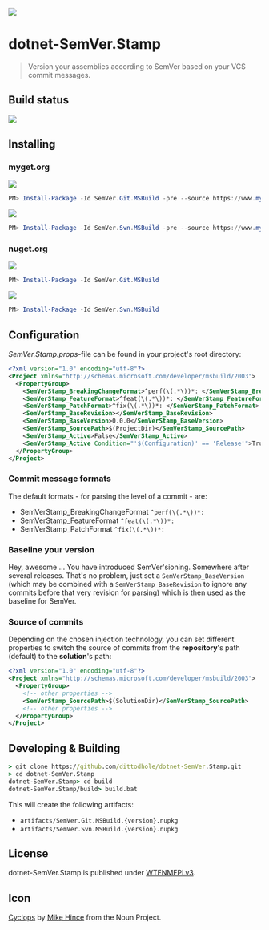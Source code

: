 ![](assets/noun_60203_cc.png)

# dotnet-SemVer.Stamp
> Version your assemblies according to SemVer based on your VCS commit messages.

## Build status

[![](https://img.shields.io/appveyor/ci/dittodhole/dotnet-semver-stamp.svg)](https://ci.appveyor.com/project/dittodhole/dotnet-semver-stamp)

## Installing

### myget.org

[![](https://img.shields.io/myget/dittodhole/vpre/SemVer.Git.MSBuild.svg)](https://www.myget.org/feed/dittodhole/package/nuget/SemVer.Git.MSBuild)

```powershell
PM> Install-Package -Id SemVer.Git.MSBuild -pre --source https://www.myget.org/F/dittodhole/api/v2
```

[![](https://img.shields.io/myget/dittodhole/vpre/SemVer.Svn.MSBuild.svg)](https://www.myget.org/feed/dittodhole/package/nuget/SemVer.Svn.MSBuild)

```powershell
PM> Install-Package -Id SemVer.Svn.MSBuild -pre --source https://www.myget.org/F/dittodhole/api/v2
```

### nuget.org

[![](https://img.shields.io/nuget/v/SemVer.Git.MSBuild.svg)](https://www.nuget.org/packages/SemVer.Git.MSBuild)

```powershell
PM> Install-Package -Id SemVer.Git.MSBuild
```

[![](https://img.shields.io/nuget/v/SemVer.Svn.MSBuild.svg)](https://www.nuget.org/packages/SemVer.Svn.MSBuild)

```powershell
PM> Install-Package -Id SemVer.Svn.MSBuild
```

## Configuration

*SemVer.Stamp.props*-file can be found in your project's root directory:

```xml
<?xml version="1.0" encoding="utf-8"?>
<Project xmlns="http://schemas.microsoft.com/developer/msbuild/2003">
  <PropertyGroup>
    <SemVerStamp_BreakingChangeFormat>^perf(\(.*\))*: </SemVerStamp_BreakingChangeFormat>
    <SemVerStamp_FeatureFormat>^feat(\(.*\))*: </SemVerStamp_FeatureFormat>
    <SemVerStamp_PatchFormat>^fix(\(.*\))*: </SemVerStamp_PatchFormat>
    <SemVerStamp_BaseRevision></SemVerStamp_BaseRevision>
    <SemVerStamp_BaseVersion>0.0.0</SemVerStamp_BaseVersion>
    <SemVerStamp_SourcePath>$(ProjectDir)</SemVerStamp_SourcePath>
    <SemVerStamp_Active>False</SemVerStamp_Active>
    <SemVerStamp_Active Condition="'$(Configuration)' == 'Release'">True</SemVerStamp_Active>
  </PropertyGroup>
</Project>
```

### Commit message formats

The default formats - for parsing the level of a commit - are:

- SemVerStamp_BreakingChangeFormat `^perf(\(.*\))*: `
- SemVerStamp_FeatureFormat `^feat(\(.*\))*: `
- SemVerStamp_PatchFormat `^fix(\(.*\))*: `

### Baseline your version

Hey, awesome ... You have introduced SemVer'sioning. Somewhere after several releases. That's no problem, just set a `SemVerStamp_BaseVersion` (which may be combined with a `SemVerStamp_BaseRevision` to ignore any commits before that very revision for parsing) which is then used as the baseline for SemVer.

### Source of commits

Depending on the chosen injection technology, you can set different properties to switch the source of commits from the **repository**'s path (default) to the **solution**'s path:

```xml
<?xml version="1.0" encoding="utf-8"?>
<Project xmlns="http://schemas.microsoft.com/developer/msbuild/2003">
  <PropertyGroup>
    <!-- other properties -->
    <SemVerStamp_SourcePath>$(SolutionDir)</SemVerStamp_SourcePath>
    <!-- other properties -->
  </PropertyGroup>
</Project>
```

## Developing & Building

```cmd
> git clone https://github.com/dittodhole/dotnet-SemVer.Stamp.git
> cd dotnet-SemVer.Stamp
dotnet-SemVer.Stamp> cd build
dotnet-SemVer.Stamp/build> build.bat
```

This will create the following artifacts:

- `artifacts/SemVer.Git.MSBuild.{version}.nupkg`
- `artifacts/SemVer.Svn.MSBuild.{version}.nupkg`

## License

dotnet-SemVer.Stamp is published under [WTFNMFPLv3](https://github.com/dittodhole/WTFNMFPLv3).

## Icon

[Cyclops](https://thenounproject.com/term/cyclops/60203/) by [Mike Hince](https://thenounproject.com/zer0mike) from the Noun Project.
